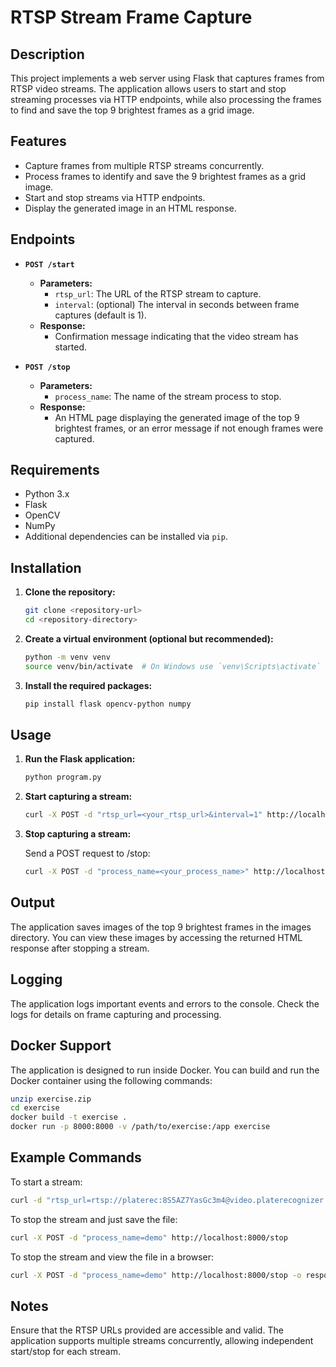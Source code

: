 # RTSP Stream Frame Capture

## Description

This project implements a web server using Flask that captures frames from RTSP video streams. The application allows users to start and stop streaming processes via HTTP endpoints, while also processing the frames to find and save the top 9 brightest frames as a grid image.

## Features

- Capture frames from multiple RTSP streams concurrently.
- Process frames to identify and save the 9 brightest frames as a grid image.
- Start and stop streams via HTTP endpoints.
- Display the generated image in an HTML response.

## Endpoints

- **`POST /start`**
  - **Parameters:**
    - `rtsp_url`: The URL of the RTSP stream to capture.
    - `interval`: (optional) The interval in seconds between frame captures (default is 1).
  - **Response:**
    - Confirmation message indicating that the video stream has started.

- **`POST /stop`**
  - **Parameters:**
    - `process_name`: The name of the stream process to stop.
  - **Response:**
    - An HTML page displaying the generated image of the top 9 brightest frames, or an error message if not enough frames were captured.

## Requirements

- Python 3.x
- Flask
- OpenCV
- NumPy
- Additional dependencies can be installed via `pip`.

## Installation

1. **Clone the repository:**

   ```bash
   git clone <repository-url>
   cd <repository-directory>
   ```

2. **Create a virtual environment (optional but recommended):**

   ```bash
   python -m venv venv
   source venv/bin/activate  # On Windows use `venv\Scripts\activate`
   ```

3. **Install the required packages:**

   ```bash
   pip install flask opencv-python numpy
   ```

## Usage

1. **Run the Flask application:**

   ```bash
   python program.py
   ```

2. **Start capturing a stream:**

   ```bash
   curl -X POST -d "rtsp_url=<your_rtsp_url>&interval=1" http://localhost:8000/start
   ```

3. **Stop capturing a stream:**

   Send a POST request to /stop:
   
   ```bash
   curl -X POST -d "process_name=<your_process_name>" http://localhost:8000/stop
   ```

## Output

The application saves images of the top 9 brightest frames in the images directory. You can view these images by accessing the returned HTML response after stopping a stream.

## Logging

The application logs important events and errors to the console. Check the logs for details on frame capturing and processing.

## Docker Support

The application is designed to run inside Docker. You can build and run the Docker container using the following commands:

```bash
unzip exercise.zip
cd exercise
docker build -t exercise .
docker run -p 8000:8000 -v /path/to/exercise:/app exercise
```

## Example Commands

To start a stream:

```bash
curl -d "rtsp_url=rtsp://platerec:8S5AZ7YasGc3m4@video.platerecognizer.com:8554/demo" http://localhost:8000/start
```

To stop the stream and just save the file:

```bash
curl -X POST -d "process_name=demo" http://localhost:8000/stop
```

To stop the stream and view the file in a browser:

```bash
curl -X POST -d "process_name=demo" http://localhost:8000/stop -o response.html && google-chrome response.html
```

## Notes

Ensure that the RTSP URLs provided are accessible and valid.
The application supports multiple streams concurrently, allowing independent start/stop for each stream.
